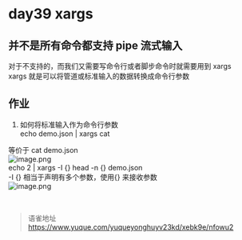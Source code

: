 # day39 xargs
## 并不是所有命令都支持 pipe 流式输入

对于不支持的，而我们又需要写命令行或者脚步命令时就需要用到 xargs  
xargs 就是可以将管道或标准输入的数据转换成命令行参数

## 作业

1. 如何将标准输入作为命令行参数  
   echo demo.json | xargs cat

等价于 cat demo.json  
![image.png](https://cdn.nlark.com/yuque/0/2022/png/1572912/1660811582062-7a5b621d-b40a-4df1-bf49-228a4ef5bd47.png#clientId=ue2af8a3a-bdbe-4&from=paste&height=87&id=u09317973&name=image.png&originHeight=174&originWidth=1010&originalType=binary&ratio=1&rotation=0&showTitle=false&size=29514&status=done&style=none&taskId=uf1f10dea-c65e-44c7-a684-439b6b7fa72&title=&width=505)  
echo 2 | xargs -I {} head -n {} demo.json  
-I {} 相当于声明有多个参数，使用{} 来接收参数  
![image.png](https://cdn.nlark.com/yuque/0/2022/png/1572912/1660812065800-bdf916ae-6c08-4836-b136-c76d665371d1.png#clientId=ue2af8a3a-bdbe-4&from=paste&height=70&id=u4b358c7a&name=image.png&originHeight=140&originWidth=1108&originalType=binary&ratio=1&rotation=0&showTitle=false&size=36223&status=done&style=none&taskId=u5dab12ba-4e2f-4e3a-8891-7760f02b7d5&title=&width=554)

<br>
  
> 语雀地址 https://www.yuque.com/yuqueyonghuyv23kd/xebk9e/nfowu2